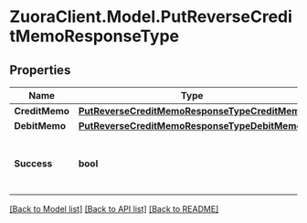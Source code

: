 # ZuoraClient.Model.PutReverseCreditMemoResponseType

## Properties

Name | Type | Description | Notes
------------ | ------------- | ------------- | -------------
**CreditMemo** | [**PutReverseCreditMemoResponseTypeCreditMemo**](PutReverseCreditMemoResponseTypeCreditMemo.md) |  | [optional] 
**DebitMemo** | [**PutReverseCreditMemoResponseTypeDebitMemo**](PutReverseCreditMemoResponseTypeDebitMemo.md) |  | [optional] 
**Success** | **bool** | Returns &#x60;true&#x60; if the request was processed successfully.  | [optional] 

[[Back to Model list]](../README.md#documentation-for-models) [[Back to API list]](../README.md#documentation-for-api-endpoints) [[Back to README]](../README.md)

